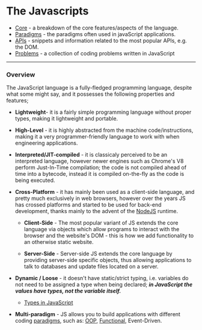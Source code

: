 # The Javascripts

- [Core](core) - a breakdown of the core features/aspects of the language.
- [Paradigms](paradigms) - the paradigms often used in javaScript applications.
- [APIs](APIs) - snippets and information related to the most popular APIs, e.g. the DOM.
- [Problems](problems) - a collection of coding problems written in JavaScript

---

### Overview

The JavaScript language is a fully-fledged programming language, despite what some might say, and it possesses the following properties and features;

- **Lightweight**- it is a fairly simple programming language without proper types, making it lightweight and portable.

- **High-Level** - it is highly abstracted from the machine code/instructions, making it a very programmer-friendly language to work with when engineering applications.

- **Interpreted/JIT-compiled** - it is classicaly perceived to be an interpreted language, however newer engines such as Chrome's V8 perform Just-In-Time compilation; the code is not compiled ahead of time into a bytecode, instead it is compiled on-the-fly as the code is being executed.

- **Cross-Platform** - it has mainly been used as a client-side language, and pretty much exclusively in web browsers, however over the years JS has crossed platforms and started to be used for back-end development, thanks mainly to the advent of the [NodeJS](https://nodejs.org/en/) runtime.

  - **Client-Side** - The most popular variant of JS extends the core language via objects which allow programs to interact with the browser and the website's DOM - this is how we add functionality to an otherwise static website.

  - **Server-Side** - Server-side JS extends the core language by providing server-side specific objects, thus allowing applications to talk to databases and update files located on a server.

- **Dynamic / Loose** - it doesn't have static/strict typing, i.e. variables do not need to be assigned a type when being declared; **_in JavaScript the values have types, not the variable itself._**

  - [Types in JavaScript](core/types)

- **Multi-paradigm** - JS allows you to build applications with different coding [paradigms](paradigms), such as: [OOP](paradigms/object-oriented-programming), [Functional](paradigms/function), Event-Driven.
